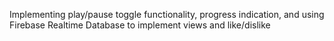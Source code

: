 Implementing play/pause toggle functionality, progress indication, and using Firebase Realtime Database to implement views and like/dislike
